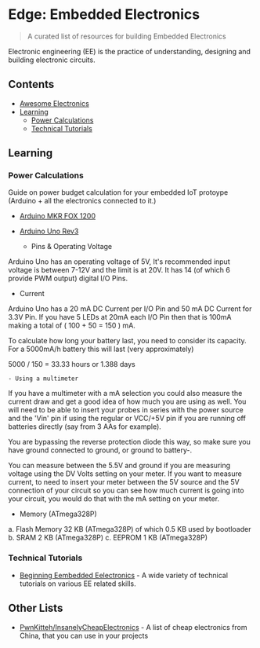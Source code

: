 # Edge: Embedded Electronics 

> A curated list of resources for building Embedded Electronics

Electronic engineering (EE) is the practice of understanding, designing and building electronic circuits. 



## Contents

<!-- toc -->

- [ Awesome Electronics ](https://github.com/kitspace/awesome-electronics)
- [Learning](#learning)
   * [Power Calculations](#power-calculations)
   * [Technical Tutorials](#technical-tutorials)

<!-- tocstop -->

## Learning

### Power Calculations

Guide on power budget calculation for your embedded IoT protoype (Arduino + all the electronics connected to it.)

 * [Arduino MKR FOX 1200](https://store.arduino.cc/arduino-mkrfox1200)
 * [Arduino Uno Rev3](https://store.arduino.cc/arduino-uno-rev3)
 

   - Pins & Operating Voltage

Arduino Uno has an operating voltage of 5V, It's recommended input voltage is between 7-12V and the limit is at 20V. It has 14 (of which 6 provide PWM output) digital I/O Pins.	

   - Current

Arduino Uno has a 20 mA DC Current per I/O Pin and 50 mA DC Current for 3.3V Pin. If you have 5 LEDs at 20mA each I/O Pin then that is 100mA making a total of ( 100 + 50 = 150 ) mA.
 
 To calculate how long your battery last, you need to consider its capacity. For a 5000mA/h battery this will last (very approximately)

5000 / 150 = 33.33 hours or 1.388 days

    - Using a multimeter 
 
If you have a multimeter with a mA selection you could also measure the current draw and get a good idea of how much you are using as well. You will need to be able to insert your probes in series with the power source and the 'Vin' pin if using the regular or VCC/+5V pin if you are running off batteries directly (say from 3 AAs for example).

You are bypassing the reverse protection diode this way, so make sure you have ground connected to ground, or ground to battery-.

You can measure between the 5.5V and ground if you are measuring voltage using the DV Volts setting on your meter.
If you want to measure current, to need to insert your meter between the 5V source and the 5V connection of your circuit so you can see  how much current is going into your circuit, you would do that with the mA setting on your meter.

 - Memory (ATmega328P)
 
a. Flash Memory	32 KB (ATmega328P) of which 0.5 KB used by bootloader
b. SRAM	2 KB (ATmega328P)
c. EEPROM	1 KB (ATmega328P)

### Technical Tutorials
- [Beginning Eembedded Eelectronics](https://www.sparkfun.com/tutorials/category/1) - A wide variety of technical tutorials on various EE related skills.

## Other Lists
- [PwnKitteh/InsanelyCheapElectronics](https://github.com/PwnKitteh/InsanelyCheapElectronics) - A list of cheap electronics from China, that you can use in your projects
